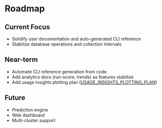# Roadmap

## Current Focus
- Solidify user documentation and auto-generated CLI reference
- Stabilize database operations and collection intervals

## Near-term
- Automate CLI reference generation from code
- Add analytics docs (run-score, trends) as features stabilize
- Add usage insights plotting plan ([USAGE_INSIGHTS_PLOTTING_PLAN](./USAGE_INSIGHTS_PLOTTING_PLAN.md))

## Future
- Prediction engine
- Web dashboard
- Multi-cluster support
